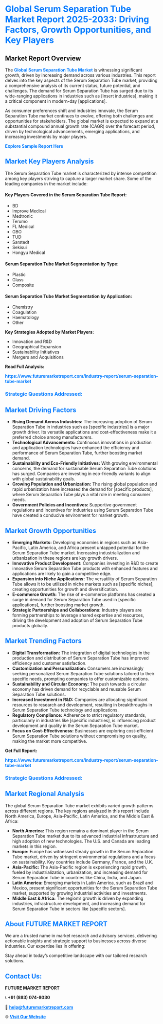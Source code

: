 <h1 style="color: #007BFF;">Global Serum Separation Tube Market Report 2025-2033: Driving Factors, Growth Opportunities, and Key Players</h1>

<section id="overview">
<h2>Market Report Overview</h2>
<p>The <a href="https://www.futuremarketreport.com/industry-report/serum-separation-tube-market" style="color: #007BFF; text-decoration: none;"><strong>Global Serum Separation Tube Market</strong></a> is witnessing significant growth, driven by increasing demand across various industries. This report delves into the key aspects of the Serum Separation Tube market, providing a comprehensive analysis of its current status, future potential, and challenges. The demand for Serum Separation Tube has surged due to its wide-ranging applications in industries such as [insert industries], making it a critical component in modern-day [applications].</p>
<p>As consumer preferences shift and industries innovate, the Serum Separation Tube market continues to evolve, offering both challenges and opportunities for stakeholders. The global market is expected to expand at a substantial compound annual growth rate (CAGR) over the forecast period, driven by technological advancements, emerging applications, and increasing investments by major players.</p>
</section>

<section id="overview">
<p><a href="https://www.futuremarketreport.com/request-sample/reportId=79258" style="color: #007BFF; text-decoration: none;"><strong>Explore Sample Report Here</strong></a></p>
</section>

<section id="key-players">
<h2 style="color: #007BFF;">Market Key Players Analysis</h2>
<p>The Serum Separation Tube market is characterized by intense competition among key players striving to capture a larger market share. Some of the leading companies in the market include:</p>
<h4>Key Players Covered in the Serum Separation Tube Report:</h4>
<ul><li>BD</li><li>Improve Medical</li><li>Medtronic</li><li>Terumo</li><li>FL Medical</li><li>GBO</li><li>TUD</li><li>Sarstedt</li><li>Sekisui</li><li>Hongyu Medical</li></ul>
<h4>Serum Separation Tube Market Segmentation by Type:</h4>
<ul><li>Plastic</li><li>Glass</li><li>Composite</li></ul>

<h4>Serum Separation Tube Market Segmentation by Application:</h4>
<ul><li>Chemistry</li><li>Coagulation</li><li>Haematology</li><li>Other</li></ul>
<p><strong>Key Strategies Adopted by Market Players:</strong></p>
<ul>
<li>Innovation and R&D</li>
<li>Geographical Expansion</li>
<li>Sustainability Initiatives</li>
<li>Mergers and Acquisitions</li>
</ul>
</section>

<section>
<p><strong>Read Full Analysis: </strong></p><a href="https://www.futuremarketreport.com/industry-report/serum-separation-tube-market" style="color: #007BFF; text-decoration: none;"><strong>https://www.futuremarketreport.com/industry-report/serum-separation-tube-market</strong></a>
<h3 style="color: #007BFF;">Strategic Questions Addressed:</h3>
</section>

<section id="driving-factors">
<h2 style="color: #007BFF;">Market Driving Factors</h2>
<ul>
<li><strong>Rising Demand Across Industries:</strong> The increasing adoption of Serum Separation Tube in industries such as [specific industries] is a major growth driver. Its versatile applications and cost-effectiveness make it a preferred choice among manufacturers.</li>
<li><strong>Technological Advancements:</strong> Continuous innovations in production and application technologies have enhanced the efficiency and performance of Serum Separation Tube, further boosting market demand.</li>
<li><strong>Sustainability and Eco-Friendly Initiatives:</strong> With growing environmental concerns, the demand for sustainable Serum Separation Tube solutions has surged. Companies are investing in eco-friendly variants to align with global sustainability goals.</li>
<li><strong>Growing Population and Urbanization:</strong> The rising global population and rapid urbanization have increased the demand for [specific products], where Serum Separation Tube plays a vital role in meeting consumer needs.</li>
<li><strong>Government Policies and Incentives:</strong> Supportive government regulations and incentives for industries using Serum Separation Tube have created a conducive environment for market growth.</li>
</ul>
</section>

<section id="growth-opportunities">
<h2 style="color: #007BFF;">Market Growth Opportunities</h2>
<ul>
<li><strong>Emerging Markets:</strong> Developing economies in regions such as Asia-Pacific, Latin America, and Africa present untapped potential for the Serum Separation Tube market. Increasing industrialization and urbanization in these regions are key growth drivers.</li>
<li><strong>Innovative Product Development:</strong> Companies investing in R&D to create innovative Serum Separation Tube products with enhanced features and applications are likely to gain a competitive edge.</li>
<li><strong>Expansion into Niche Applications:</strong> The versatility of Serum Separation Tube allows it to be utilized in niche markets such as [specific niches], creating opportunities for growth and diversification.</li>
<li><strong>E-commerce Growth:</strong> The rise of e-commerce platforms has created a surge in demand for Serum Separation Tube used in [specific applications], further boosting market growth.</li>
<li><strong>Strategic Partnerships and Collaborations:</strong> Industry players are forming partnerships to leverage shared expertise and resources, driving the development and adoption of Serum Separation Tube products globally.</li>
</ul>
</section>

<section id="trending-factors">
<h2 style="color: #007BFF;">Market Trending Factors</h2>
<ul>
<li><strong>Digital Transformation:</strong> The integration of digital technologies in the production and distribution of Serum Separation Tube has improved efficiency and customer satisfaction.</li>
<li><strong>Customization and Personalization:</strong> Consumers are increasingly seeking personalized Serum Separation Tube solutions tailored to their specific needs, prompting companies to offer customizable options.</li>
<li><strong>Sustainability and Circular Economy:</strong> The push towards a circular economy has driven demand for recyclable and reusable Serum Separation Tube solutions.</li>
<li><strong>Increased Investment in R&D:</strong> Companies are allocating significant resources to research and development, resulting in breakthroughs in Serum Separation Tube technology and applications.</li>
<li><strong>Regulatory Compliance:</strong> Adherence to strict regulatory standards, particularly in industries like [specific industries], is influencing product development and quality in the Serum Separation Tube market.</li>
<li><strong>Focus on Cost-Effectiveness:</strong> Businesses are exploring cost-efficient Serum Separation Tube solutions without compromising on quality, making the market more competitive.</li>
</ul>
</section>

<section>
<p><strong>Get Full Report: </strong></p><a href="https://www.futuremarketreport.com/industry-report/serum-separation-tube-market" style="color: #007BFF; text-decoration: none;"><strong>https://www.futuremarketreport.com/industry-report/serum-separation-tube-market</strong></a>
<h3 style="color: #007BFF;">Strategic Questions Addressed:</h3>
</section>


<section id="regional-analysis">
<h2 style="color: #007BFF;">Market Regional Analysis</h2>
<p>The global Serum Separation Tube market exhibits varied growth patterns across different regions. The key regions analyzed in this report include North America, Europe, Asia-Pacific, Latin America, and the Middle East & Africa:</p>
<ul>
<li><strong>North America:</strong> This region remains a dominant player in the Serum Separation Tube market due to its advanced industrial infrastructure and high adoption of new technologies. The U.S. and Canada are leading markets in this region.</li>
<li><strong>Europe:</strong> Europe has witnessed steady growth in the Serum Separation Tube market, driven by stringent environmental regulations and a focus on sustainability. Key countries include Germany, France, and the U.K.</li>
<li><strong>Asia-Pacific:</strong> The Asia-Pacific region is experiencing rapid growth, fueled by industrialization, urbanization, and increasing demand for Serum Separation Tube in countries like China, India, and Japan.</li>
<li><strong>Latin America:</strong> Emerging markets in Latin America, such as Brazil and Mexico, present significant opportunities for the Serum Separation Tube market, supported by growing industrial activities and investments.</li>
<li><strong>Middle East & Africa:</strong> The region’s growth is driven by expanding industries, infrastructure development, and increasing demand for Serum Separation Tube in sectors like [specific sectors].</li>
</ul>
</section>

<footer>
<h2 style="color: #007BFF;">About FUTURE MARKET REPORT</h2>
<p>We are a trusted name in market research and advisory services, delivering actionable insights and strategic support to businesses across diverse industries. Our expertise lies in offering:</p>

<p>Stay ahead in today’s competitive landscape with our tailored research solutions.</p>

<h2 style="color: #007BFF;">Contact Us:</h2>
<p><strong>FUTURE MARKET REPORT</strong></p>
<p>📞 <strong>+91 (883) 074-8030</strong></p>
<p>📧 <strong><a href="mailto:help@futuremarketreport.com" style="color: #007BFF;">help@futuremarketreport.com</a></strong></p>
<p>🌐 <strong><a href="https://www.futuremarketreport.com/" style="color: #007BFF;">Visit Our Website</a></strong></p>
</footer>